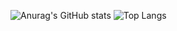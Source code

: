 ![Anurag's GitHub stats](https://github-readme-stats.vercel.app/api?username=Originallityy&show_icons=true&theme=transparent)
![Top Langs](https://github-readme-stats.vercel.app/api/top-langs/?username=Originallityy&layout=compact&langs_count=10)

<!--
**Originallityy/Originallityy** is a ✨ _special_ ✨ repository because its `README.md` (this file) appears on your GitHub profile.

Here are some ideas to get you started:

- 🔭 I’m currently working on ...
- 🌱 I’m currently learning ...
- 👯 I’m looking to collaborate on ...
- 🤔 I’m looking for help with ...
- 💬 Ask me about ...
- 📫 How to reach me: ...
- 😄 Pronouns: ...
- ⚡ Fun fact: ...
-->
